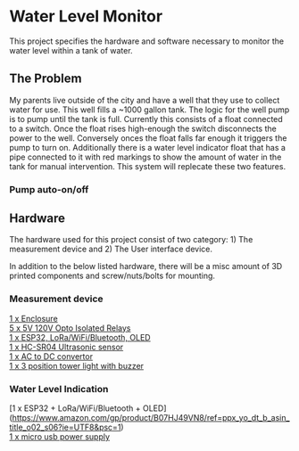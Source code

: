 # Water Level  Monitor
This project specifies the hardware and software necessary to monitor the water level within a tank of water.

## The Problem
My parents live outside of the city and have a well that they use to collect water for use. This well fills a ~1000 gallon tank. The logic for the well pump is to pump until the tank is full. Currently this consists of a float connected to a switch. Once the float rises high-enough the switch disconnects the power to the well. Conversely onces the float falls far enough it triggers the pump to turn on. Additionally there is a water level indicator float that has a pipe connected to it with red markings to show the amount of water in the tank for manual intervention. This system will replecate these two features.

### Pump auto-on/off


## Hardware
The hardware used for this project consist of two category: 1) The measurement device and 2) The User interface device.  
  
In addition to the below listed hardware, there will be a misc amount of 3D printed components and screw/nuts/bolts for mounting.

### Measurement device
[1 x Enclosure](https://www.amazon.com/gp/product/B07TS6RY85/ref=ppx_yo_dt_b_asin_title_o02_s03?ie=UTF8&psc=1)  
[5 x 5V 120V Opto Isolated Relays](https://www.amazon.com/gp/product/B07ZM6GBLS/ref=ppx_yo_dt_b_asin_title_o02_s05?ie=UTF8&psc=1)  
[1 x ESP32, LoRa/WiFi/Bluetooth, OLED](https://www.amazon.com/gp/product/B07HJ49VN8/ref=ppx_yo_dt_b_asin_title_o02_s06?ie=UTF8&psc=1)  
[1 x HC-SR04 Ultrasonic sensor](https://www.amazon.com/gp/product/B01JG09DCK/ref=ppx_yo_dt_b_asin_title_o02_s02?ie=UTF8&psc=1)  
[1 x AC to DC convertor](https://www.amazon.com/gp/product/B07SSWTJT3/ref=ppx_yo_dt_b_asin_title_o02_s01?ie=UTF8&psc=1)  
[1 x 3 position tower light with buzzer](https://www.amazon.com/gp/product/B0871ZTZ6S/ref=ppx_yo_dt_b_asin_title_o01_s00?ie=UTF8&psc=1)  

### Water Level Indication
[1 x ESP32 + LoRa/WiFi/Bluetooth + OLED] (https://www.amazon.com/gp/product/B07HJ49VN8/ref=ppx_yo_dt_b_asin_title_o02_s06?ie=UTF8&psc=1)  
[1 x micro usb power supply](https://www.amazon.com/gp/product/B071KWFZ9Z/ref=ppx_yo_dt_b_asin_title_o02_s06?ie=UTF8&psc=1)  
